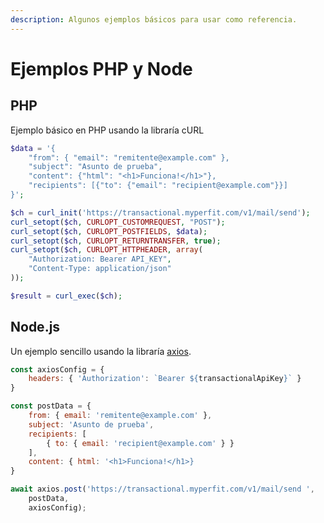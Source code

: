 ```yaml
---
description: Algunos ejemplos básicos para usar como referencia.
---
```


# Ejemplos PHP y Node

## PHP

Ejemplo básico en PHP usando la libraría cURL

```php
$data = '{
    "from": { "email": "remitente@example.com" },
    "subject": "Asunto de prueba",
    "content": {"html": "<h1>Funciona!</h1>"},
    "recipients": [{"to": {"email": "recipient@example.com"}}]
}';

$ch = curl_init('https://transactional.myperfit.com/v1/mail/send');
curl_setopt($ch, CURLOPT_CUSTOMREQUEST, "POST");
curl_setopt($ch, CURLOPT_POSTFIELDS, $data);
curl_setopt($ch, CURLOPT_RETURNTRANSFER, true);
curl_setopt($ch, CURLOPT_HTTPHEADER, array(
    "Authorization: Bearer API_KEY",
    "Content-Type: application/json"
));

$result = curl_exec($ch);
```

## Node.js

Un ejemplo sencillo usando la libraría [axios](https://github.com/axios/axios).

```javascript
const axiosConfig = {
    headers: { 'Authorization': `Bearer ${transactionalApiKey}` }
}

const postData = {
    from: { email: 'remitente@example.com' },
    subject: 'Asunto de prueba',
    recipients: [
        { to: { email: 'recipient@example.com' } }
    ],
    content: { html: '<h1>Funciona!</h1>}
}

await axios.post('https://transactional.myperfit.com/v1/mail/send ', 
    postData, 
    axiosConfig);
```



